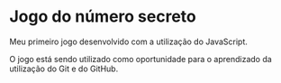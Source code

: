 # Jogo do número secreto
Meu primeiro jogo desenvolvido com a utilização do JavaScript.

O jogo está sendo utilizado como oportunidade para o aprendizado da utilização do Git e do GitHub.